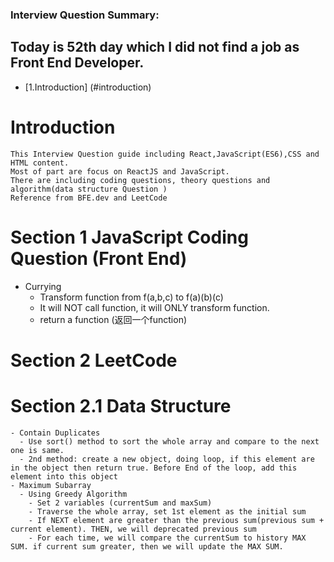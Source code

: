 

### Interview Question Summary:

## Today is 52th day which I did not find a job as Front End Developer.

- [1.Introduction] (#introduction)




# Introduction
    This Interview Question guide including React,JavaScript(ES6),CSS and HTML content.
    Most of part are focus on ReactJS and JavaScript.
    There are including coding questions, theory questions and algorithm(data structure Question )
    Reference from BFE.dev and LeetCode


# Section 1 JavaScript Coding Question (Front End)

  - Currying
    -  Transform function from f(a,b,c) to f(a)(b)(c)
    -  It will NOT call function, it will ONLY transform function.
    -  return a function (返回一个function)

# Section 2 LeetCode
  # Section 2.1 Data Structure
    - Contain Duplicates
      - Use sort() method to sort the whole array and compare to the next one is same.
      - 2nd method: create a new object, doing loop, if this element are in the object then return true. Before End of the loop, add this element into this object
    - Maximum Subarray
      - Using Greedy Algorithm
        - Set 2 variables (currentSum and maxSum)
        - Traverse the whole array, set 1st element as the initial sum
        - If NEXT element are greater than the previous sum(previous sum + current element). THEN, we will deprecated previous sum
        - For each time, we will compare the currentSum to history MAX SUM. if current sum greater, then we will update the MAX SUM.